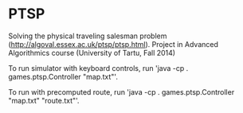 PTSP
====

Solving the physical traveling salesman problem (http://algoval.essex.ac.uk/ptsp/ptsp.html). Project in Advanced Algorithmics course (University of Tartu, Fall 2014)


To run simulator with keyboard controls, run 'java -cp . games.ptsp.Controller "map.txt"'.

To run with precomputed route, run 'java -cp . games.ptsp.Controller "map.txt" "route.txt"'.
